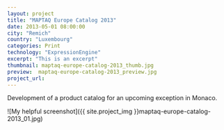 ```yaml
---
layout: project
title: "MAPTAQ Europe Catalog 2013"
date: 2013-05-01 08:00:00
city: "Remich"
country: "Luxembourg"
categories: Print
technology: "ExpressionEngine"
excerpt: "This is an excerpt"
thumbnail: maptaq-europe-catalog-2013_thumb.jpg
preview:  maptaq-europe-catalog-2013_preview.jpg
project_url: 
---
```


Development of a product catalog for an upcoming exception in Monaco.

![My helpful screenshot]({{ site.project_img }}maptaq-europe-catalog-2013_01.jpg)
